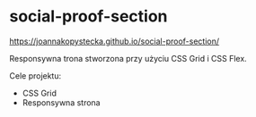 # social-proof-section

https://joannakopystecka.github.io/social-proof-section/

Responsywna trona stworzona przy użyciu CSS Grid i CSS Flex.

Cele projektu:
- CSS Grid 
- Responsywna strona
